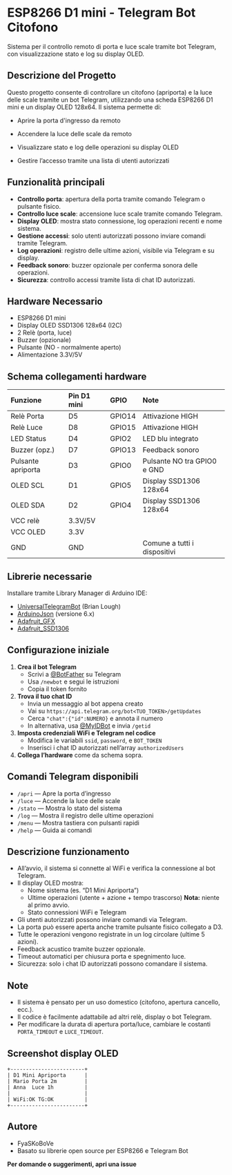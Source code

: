# ESP8266 D1 mini - Telegram Bot Citofono

Sistema per il controllo remoto di porta e luce scale tramite bot Telegram, con visualizzazione stato e log su display OLED.

## Descrizione del Progetto

Questo progetto consente di controllare un citofono (apriporta) e la luce delle scale tramite un bot Telegram, utilizzando una scheda ESP8266 D1 mini e un display OLED 128x64. Il sistema permette di:

- Aprire la porta d'ingresso da remoto

- Accendere la luce delle scale da remoto

- Visualizzare stato e log delle operazioni su display OLED

- Gestire l’accesso tramite una lista di utenti autorizzati



## Funzionalità principali

- **Controllo porta**: apertura della porta tramite comando Telegram o pulsante fisico.
- **Controllo luce scale**: accensione luce scale tramite comando Telegram.
- **Display OLED**: mostra stato connessione, log operazioni recenti e nome sistema.
- **Gestione accessi**: solo utenti autorizzati possono inviare comandi tramite Telegram.
- **Log operazioni**: registro delle ultime azioni, visibile via Telegram e su display.
- **Feedback sonoro**: buzzer opzionale per conferma sonora delle operazioni.
- **Sicurezza**: controllo accessi tramite lista di chat ID autorizzati.

## Hardware Necessario
- ESP8266 D1 mini
- Display OLED SSD1306 128x64 (I2C)
- 2 Relè (porta, luce)
- Buzzer (opzionale)
- Pulsante (NO - normalmente aperto)
- Alimentazione 3.3V/5V

## Schema collegamenti hardware

| Funzione | Pin D1 mini | GPIO | Note |
| :-- | :-- | :-- | :-- |
| Relè Porta | D5 | GPIO14 | Attivazione HIGH |
| Relè Luce | D8 | GPIO15 | Attivazione HIGH |
| LED Status | D4 | GPIO2 | LED blu integrato |
| Buzzer (opz.) | D7 | GPIO13 | Feedback sonoro |
| Pulsante apriporta | D3 | GPIO0 | Pulsante NO tra GPIO0 e GND |
| OLED SCL | D1 | GPIO5 | Display SSD1306 128x64 |
| OLED SDA | D2 | GPIO4 | Display SSD1306 128x64 |
| VCC relè | 3.3V/5V |  |  |
| VCC OLED | 3.3V |  |  |
| GND | GND |  | Comune a tutti i dispositivi |

## Librerie necessarie

Installare tramite Library Manager di Arduino IDE:

- [UniversalTelegramBot](https://github.com/witnessmenow/Universal-Arduino-Telegram-Bot) (Brian Lough)
- [ArduinoJson](https://arduinojson.org/) (versione 6.x)
- [Adafruit_GFX](https://github.com/adafruit/Adafruit-GFX-Library)
- [Adafruit_SSD1306](https://github.com/adafruit/Adafruit_SSD1306)


## Configurazione iniziale

1. **Crea il bot Telegram**
    - Scrivi a [@BotFather](https://telegram.me/BotFather) su Telegram
    - Usa `/newbot` e segui le istruzioni
    - Copia il token fornito
2. **Trova il tuo chat ID**
    - Invia un messaggio al bot appena creato
    - Vai su `https://api.telegram.org/bot<TUO_TOKEN>/getUpdates`
    - Cerca `"chat":{"id":NUMERO}` e annota il numero
    - In alternativa, usa [@MyIDBot](https://telegram.me/myidbot) e invia `/getid`
3. **Imposta credenziali WiFi e Telegram nel codice**
    - Modifica le variabili `ssid`, `password`, e `BOT_TOKEN`
    - Inserisci i chat ID autorizzati nell’array `authorizedUsers`
4. **Collega l’hardware** come da schema sopra.

## Comandi Telegram disponibili

- `/apri` — Apre la porta d’ingresso
- `/luce` — Accende la luce delle scale
- `/stato` — Mostra lo stato del sistema
- `/log` — Mostra il registro delle ultime operazioni
- `/menu` — Mostra tastiera con pulsanti rapidi
- `/help` — Guida ai comandi


## Descrizione funzionamento

- All’avvio, il sistema si connette al WiFi e verifica la connessione al bot Telegram.
- Il display OLED mostra:
    - Nome sistema (es. “D1 Mini Apriporta”)
    - Ultime operazioni (utente + azione + tempo trascorso) **Nota:** niente al primo avvio.
    - Stato connessioni WiFi e Telegram
- Gli utenti autorizzati possono inviare comandi via Telegram.
- La porta può essere aperta anche tramite pulsante fisico collegato a D3.
- Tutte le operazioni vengono registrate in un log circolare (ultime 5 azioni).
- Feedback acustico tramite buzzer opzionale.
- Timeout automatici per chiusura porta e spegnimento luce.
- Sicurezza: solo i chat ID autorizzati possono comandare il sistema.


## Note

- Il sistema è pensato per un uso domestico (citofono, apertura cancello, ecc.).
- Il codice è facilmente adattabile ad altri relè, display o bot Telegram.
- Per modificare la durata di apertura porta/luce, cambiare le costanti `PORTA_TIMEOUT` e `LUCE_TIMEOUT`.


## Screenshot display OLED

```
+------------------------+
| D1 Mini Apriporta      |
| Mario Porta 2m         |
| Anna  Luce 1h          |
|                        |
| WiFi:OK TG:OK          |
+------------------------+
```


## Autore

- FyaSKoBoVe
- Basato su librerie open source per ESP8266 e Telegram Bot

**Per domande o suggerimenti, apri una issue**
